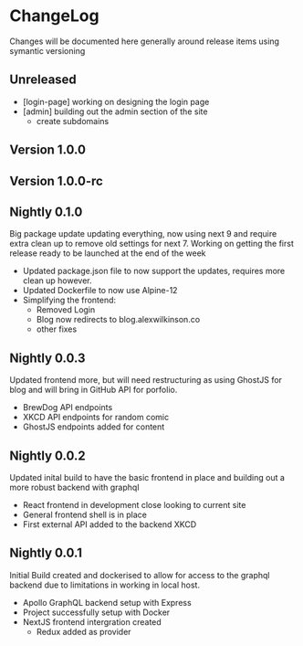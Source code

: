 # ChangeLog

Changes will be documented here generally around release items using symantic versioning

## Unreleased

- [login-page] working on designing the login page
- [admin] building out the admin section of the site
  - create subdomains

## Version 1.0.0

## Version 1.0.0-rc

## Nightly 0.1.0

Big package update updating everything, now using next 9 and require extra clean up to remove old settings for next 7. Working on getting the first release ready to be launched at the end of the week

- Updated package.json file to now support the updates, requires more clean up however.
- Updated Dockerfile to now use Alpine-12
- Simplifying the frontend:
  - Removed Login
  - Blog now redirects to blog.alexwilkinson.co
  - other fixes

## Nightly 0.0.3

Updated frontend more, but will need restructuring as using GhostJS for blog and will bring in GitHub API for porfolio.

- BrewDog API endpoints
- XKCD API endpoints for random comic
- GhostJS endpoints added for content

## Nightly 0.0.2

Updated inital build to have the basic frontend in place and building
out a more robust backend with graphql

- React frontend in development close looking to current site
- General frontend shell is in place
- First external API added to the backend XKCD

## Nightly 0.0.1

Initial Build created and dockerised to allow for access to the graphql backend due to limitations in working in local host.

- Apollo GraphQL backend setup with Express
- Project successfully setup with Docker
- NextJS frontend intergration created
  - Redux added as provider

